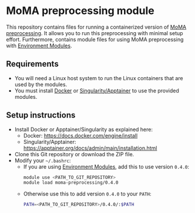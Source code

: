 # MoMA preprocessing module

This repository contains files for running a containerized version of [MoMA preprocessing](https://github.com/nimwegenLab/moma-preprocessing).
It allows you to run this preprocessing with minimal setup effort. Furthermore, contains module files for using MoMA preprocessing with [Environment Modules](https://modules.readthedocs.io/en/latest/index.html).

## Requirements

- You will need a Linux host system to run the Linux containers that are used by the modules.
- You must install [Docker](https://www.docker.com/) or [Singularity/Apptainer](https://apptainer.org/) to use the provided modules.

## Setup instructions

- Install Docker or Apptainer/Singularity as explained here:
  - Docker: https://docs.docker.com/engine/install
  - Singularity/Apptainer: https://apptainer.org/docs/admin/main/installation.html
- Clone this Git repository or download the ZIP file.
- Modify your `~/.bashrc`:
  - If you are using [Environment Modules](https://modules.readthedocs.io/en/latest/index.html), add this to use version `0.4.0`:
    ```sh
    module use <PATH_TO_GIT_REPOSITORY>
    module load moma-preprocessing/0.4.0
    ```
  - Otherwise use this to add version `0.4.0` to your `PATH`:
    ```sh
    PATH=<PATH_TO_GIT_REPOSITORY>/0.4.0/:$PATH
    ```
